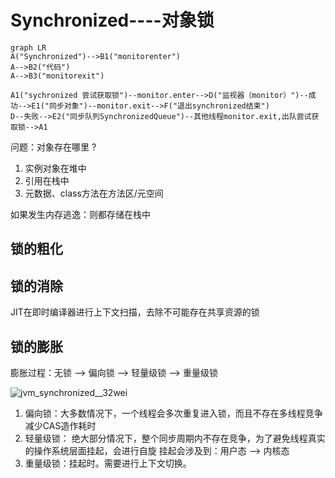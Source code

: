 # Synchronized----对象锁

```mermaid
graph LR
A("Synchronized")-->B1("monitorenter")
A-->B2("代码")
A-->B3("monitorexit")

A1("sychronized 尝试获取锁")--monitor.enter-->D("监视器（monitor）")--成功-->E1("同步对象")--monitor.exit-->F("退出synchronized结束")
D--失败-->E2("同步队列SynchronizedQueue")--其他线程monitor.exit,出队尝试获取锁-->A1
```

问题：对象存在哪里 ?

1. 实例对象在堆中
2. 引用在栈中
3. 元数据、class方法在方法区/元空间

 如果发生内存逃逸：则都存储在栈中

## 锁的粗化

## 锁的消除

JIT在即时编译器进行上下文扫描，去除不可能存在共享资源的锁

## 锁的膨胀

膨胀过程：无锁 --> 偏向锁 --> 轻量级锁 --> 重量级锁

![jvm_synchronized__32wei](https://raw.githubusercontent.com/huan415/JavaYang/master/assets/jvm_synchronized__32wei.png)

1. 偏向锁：大多数情况下，一个线程会多次重复进入锁，而且不存在多线程竞争
   减少CAS造作耗时
2. 轻量级锁： 绝大部分情况下，整个同步周期内不存在竞争，为了避免线程真实的操作系统层面挂起，会进行自旋
   挂起会涉及到：用户态 --> 内核态
3. 重量级锁：挂起时。需要进行上下文切换。